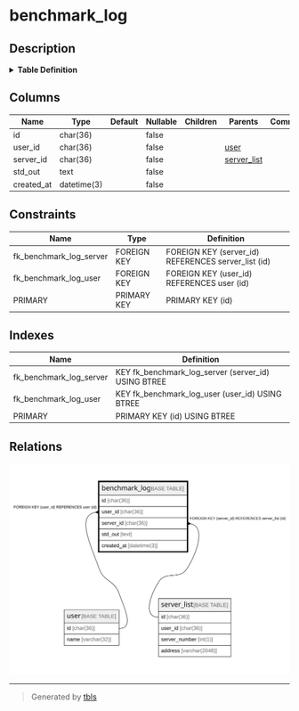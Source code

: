 # benchmark_log

## Description

<details>
<summary><strong>Table Definition</strong></summary>

```sql
CREATE TABLE `benchmark_log` (
  `id` char(36) NOT NULL,
  `user_id` char(36) NOT NULL,
  `server_id` char(36) NOT NULL,
  `std_out` text NOT NULL,
  `created_at` datetime(3) NOT NULL,
  PRIMARY KEY (`id`),
  KEY `fk_benchmark_log_user` (`user_id`),
  KEY `fk_benchmark_log_server` (`server_id`),
  CONSTRAINT `fk_benchmark_log_server` FOREIGN KEY (`server_id`) REFERENCES `server_list` (`id`) ON DELETE CASCADE ON UPDATE CASCADE,
  CONSTRAINT `fk_benchmark_log_user` FOREIGN KEY (`user_id`) REFERENCES `user` (`id`) ON DELETE CASCADE ON UPDATE CASCADE
) ENGINE=InnoDB DEFAULT CHARSET=utf8mb4
```

</details>

## Columns

| Name | Type | Default | Nullable | Children | Parents | Comment |
| ---- | ---- | ------- | -------- | -------- | ------- | ------- |
| id | char(36) |  | false |  |  |  |
| user_id | char(36) |  | false |  | [user](user.md) |  |
| server_id | char(36) |  | false |  | [server_list](server_list.md) |  |
| std_out | text |  | false |  |  |  |
| created_at | datetime(3) |  | false |  |  |  |

## Constraints

| Name | Type | Definition |
| ---- | ---- | ---------- |
| fk_benchmark_log_server | FOREIGN KEY | FOREIGN KEY (server_id) REFERENCES server_list (id) |
| fk_benchmark_log_user | FOREIGN KEY | FOREIGN KEY (user_id) REFERENCES user (id) |
| PRIMARY | PRIMARY KEY | PRIMARY KEY (id) |

## Indexes

| Name | Definition |
| ---- | ---------- |
| fk_benchmark_log_server | KEY fk_benchmark_log_server (server_id) USING BTREE |
| fk_benchmark_log_user | KEY fk_benchmark_log_user (user_id) USING BTREE |
| PRIMARY | PRIMARY KEY (id) USING BTREE |

## Relations

![er](benchmark_log.svg)

---

> Generated by [tbls](https://github.com/k1LoW/tbls)
